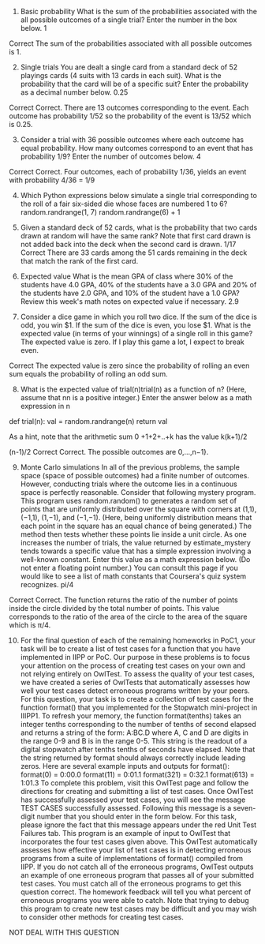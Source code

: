 ﻿1. Basic probability
What is the sum of the probabilities associated with the all possible outcomes of a single trial? Enter the number in the box below.
1

Correct
The sum of the probabilities associated with all possible outcomes is 1.

2. Single trials 
You are dealt a single card from a standard deck of 52 playings cards (4 suits with 13 cards in each suit). What is the probability that the card will be of a specific suit? Enter the probability as a decimal number below.
0.25

Correct
Correct. There are 13 outcomes corresponding to the event. Each outcome has probability  1/52  so the probability of the event is  13/52  which is  0.25.


3. Consider a trial with 36 possible outcomes where each outcome has equal probability. How many outcomes correspond to an event that has probability 1/9? Enter the number of outcomes below.
4

Correct
Correct. Four outcomes, each of probability 1/36, yields an event with probability 4/36  =  1/9

4. Which Python expressions below simulate a single trial corresponding to the roll of a fair six-sided die whose faces are numbered 1 to 6?
random.randrange(1, 7)
random.randrange(6) + 1

5. Given a standard deck of 52 cards, what is the probability that two cards drawn at random will have the same rank? Note that first card drawn is not added back into the deck when the second card is drawn.
1/17
Correct
There are 33 cards among the 51 cards remaining in the deck that match the rank of the first card.


6. Expected value
What is the mean GPA of class where 30% of the students have 4.0 GPA, 40% of the students have a 3.0 GPA and 20% of the students have 2.0 GPA, and 10% of the student have a 1.0 GPA? Review this week's math notes on expected value if necessary.
2.9


7. Consider a dice game in which you roll two dice. If the sum of the dice is odd, you win $1. If the sum of the dice is even, you lose $1. What is the expected value (in terms of your winnings) of a single roll in this game?
The expected value is zero. If I play this game a lot, I expect to break even.

Correct
The expected value is zero since the probability of rolling an even sum equals the probability of rolling an odd sum.


8. What is the expected value of trial(n)trial(n) as a function of n? (Here, assume that nn is a positive integer.) Enter the answer below as a math expression in n

def trial(n):
    val = random.randrange(n)
    return val
    
As a hint, note that the arithmetic sum 0 +1+2+..+k has the value  k(k+1)/2

(n-1)/2
Correct
Correct. The possible outcomes are 0,...,n−1}.


9. Monte Carlo simulations
In all of the previous problems, the sample space (space of possible outcomes) had a finite number of outcomes. However, conducting trials where the outcome lies in a continuous space is perfectly reasonable. 
Consider that following mystery program. This program uses  random.random() to generates a random set of points that are uniformly distributed over the square with corners at (1,1), (−1,1), (1,−1), and (−1,−1). (Here, being uniformly distribution means that each point in the square has an equal chance of being generated.) The method then tests whether these points lie inside a unit circle. 
As one increases the number of trials, the value returned by estimate_mystery tends towards a specific value that has a simple expression involving a well-known constant. 
Enter this value as a math expression below. (Do not enter a floating point number.) You can consult this page if you would like to see a list of math constants that Coursera's quiz system recognizes.
pi/4

Correct
Correct. The function returns the ratio of the number of points inside the circle divided by the total number of points. This value corresponds to the ratio of the area of the circle to the area of the square which is π/4.

10. For the final question of each of the remaining homeworks in PoC1, your task will be to create a list of test cases for a function that you have implemented in IIPP or PoC. Our purpose in these problems is to focus your attention on the process of creating test cases on your own and not relying entirely on OwlTest. To assess the quality of your test cases, we have created a series of OwlTests that automatically assesses how well your test cases detect erroneous programs written by your peers.
For this question, your task is to create a collection of test cases for the function format() that you implemented for the Stopwatch mini-project in IIIPP1. To refresh your memory, the function  format(tenths) takes an integer tenths corresponding to the number of tenths of second elapsed and returns a string of the form:  A:BC.D where  A, C and D are digits in the range 0-9 and B is in the range 0-5. This string is the readout of a digital stopwatch after tenths tenths of seconds have elapsed. Note that the string returned by format should always correctly include leading zeros. Here are several example inputs and outputs for  format():
    format(0) = 0:00.0
    format(11) = 0:01.1
    format(321) = 0:32.1
    format(613) = 1:01.3
To complete this problem, visit this OwlTest page and follow the directions for creating and submitting a list of test cases. Once OwlTest has successfully assessed your test cases, you will see the message TEST CASES successfully assessed. Following this message is a seven-digit number that you should enter in the form below. For this task, please ignore the fact that this message appears under the red Unit Test Failures tab. This program is an example of input to OwlTest that incorporates the four test cases given above.
This OwlTest automatically assesses how effective your list of test cases is in detecting erroneous programs from a suite of implementations of  format() compiled from IIPP. If you do not catch all of the erroneous programs, OwlTest outputs an example of one erroneous program that passes all of your submitted test cases. You must catch all of the erroneous programs to get this question correct. The homework feedback will tell you what percent of erroneous programs you were able to catch.
Note that trying to debug this program to create new test cases may be difficult and you may wish to consider other methods for creating test cases.

NOT DEAL WITH THIS QUESTION



